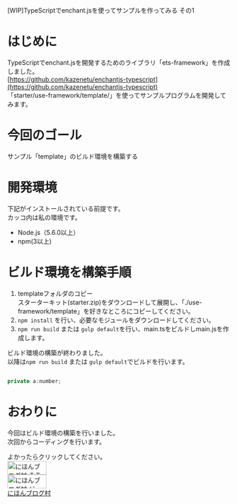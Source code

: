 [WIP]TypeScriptでenchant.jsを使ってサンプルを作ってみる その1

# はじめに
TypeScriptでenchant.jsを開発するためのライブラリ「ets-framework」を作成しました。  
[https://github.com/kazenetu/enchantjs-typescript](https://github.com/kazenetu/enchantjs-typescript)  
「starter/use-framework/template/」を使ってサンプルプログラムを開発してみます。

# 今回のゴール
サンプル「template」のビルド環境を構築する

# 開発環境
下記がインストールされている前提です。  
カッコ内は私の環境です。  
* Node.js（5.6.0以上）
* npm(3以上)

# ビルド環境を構築手順
1. templateフォルダのコピー  
   スターターキット(starter.zip)をダウンロードして展開し、「./use-framework/template」を好きなところにコピーしてください。  
1. ```npm install``` を行い、必要なモジュールをダウンロードしてください。
1. ```npm run build``` または ```gulp default```を行い、main.tsをビルドしmain.jsを作成します。

ビルド環境の構築が終わりました。  
以降は```npm run build``` または ```gulp default```でビルドを行います。

``` javascript

private a:number;

```

# おわりに
今回はビルド環境の構築を行いました。  
次回からコーディングを行います。

よかったらクリックしてください。  
<a href="http://it.blogmura.com/"><img src="http://it.blogmura.com/img/it88_31.gif" width="88" height="31" border="0" alt="にほんブログ村 ＩＴ技術ブログへ" /></a>  
<a href="http://game.blogmura.com/game_work/"><img src="http://game.blogmura.com/game_work/img/game_work88_31.gif" width="88" height="31" border="0" alt="にほんブログ村 ゲームブログ ゲーム制作へ" /></a><br /><a href="http://game.blogmura.com/game_work/">にほんブログ村</a>
